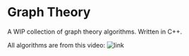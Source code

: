 # Graph Theory
A WIP collection of graph theory algorithms. Written in C++.

All algorithms are from this video:
![link](https://www.youtube.com/watch?v=09_LlHjoEiY&t=4379s)
